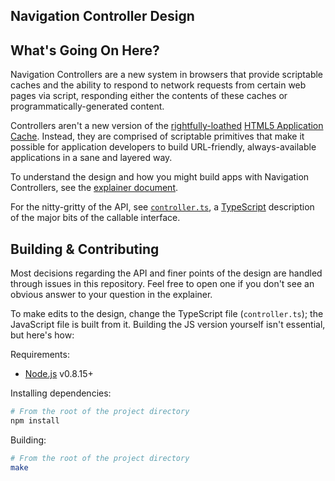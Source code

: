 <h2>Navigation Controller Design</h2>

## What's Going On Here?

Navigation Controllers are a new system in browsers that provide scriptable caches and the ability to respond to network requests from certain web pages via script, responding either the contents of these caches or programmatically-generated content.

Controllers aren't a new version of the [rightfully-loathed](http://alistapart.com/article/application-cache-is-a-douchebag) [HTML5 Application Cache](http://www.whatwg.org/specs/web-apps/current-work/multipage/offline.html). Instead, they are comprised of scriptable primitives that make it possible for application developers to build URL-friendly, always-available applications in a sane and layered way.

To understand the design and how you might build apps with Navigation Controllers, see the [explainer document](https://github.com/slightlyoff/NavigationController/blob/master/explainer.md).

For the nitty-gritty of the API, see [`controller.ts`](https://github.com/slightlyoff/NavigationController/blob/master/controller.ts), a [TypeScript](http://www.typescriptlang.org/) description of the major bits of the callable interface.

## Building & Contributing

Most decisions regarding the API and finer points of the design are handled through issues in this repository. Feel free to open one if you don't see an obvious answer to your question in the explainer.

To make edits to the design, change the TypeScript file (`controller.ts`); the JavaScript file is built from it. Building the JS version yourself isn't essential, but here's how:

Requirements:

* [Node.js](http://nodejs.org/) v0.8.15+

Installing dependencies:

```sh
# From the root of the project directory
npm install
```

Building:

```sh
# From the root of the project directory
make
```
